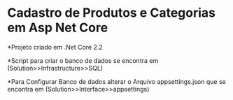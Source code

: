 # Cadastro de Produtos e Categorias em Asp Net Core

*Projeto criado em .Net Core 2.2 

*Script para criar o banco de dados se encontra em (Solution>>Infrastructure>>SQL)

*Para Configurar Banco de dados alterar o Arquivo appsettings.json que se encontra em (Solution>>Interface>>appsettings)
